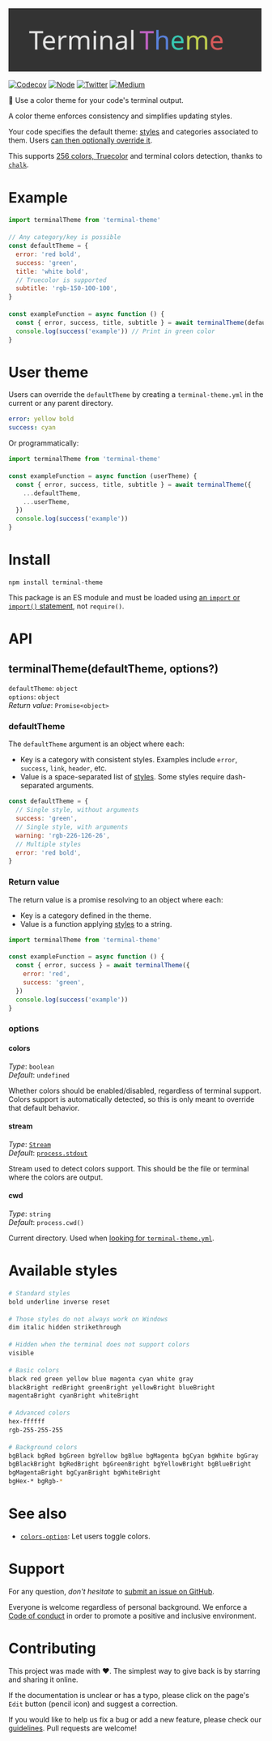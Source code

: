 <img src="https://raw.githubusercontent.com/ehmicky/design/main/terminal-theme/terminal-theme.svg?sanitize=true" width="500"/>

[![Codecov](https://img.shields.io/codecov/c/github/ehmicky/terminal-theme.svg?label=tested&logo=codecov)](https://codecov.io/gh/ehmicky/terminal-theme)
[![Node](https://img.shields.io/node/v/terminal-theme.svg?logo=node.js)](https://www.npmjs.com/package/terminal-theme)
[![Twitter](https://img.shields.io/badge/%E2%80%8B-twitter-brightgreen.svg?logo=twitter)](https://twitter.com/intent/follow?screen_name=ehmicky)
[![Medium](https://img.shields.io/badge/%E2%80%8B-medium-brightgreen.svg?logo=medium)](https://medium.com/@ehmicky)

🎨 Use a color theme for your code's terminal output.

A color theme enforces consistency and simplifies updating styles.

Your code specifies the default theme: [styles](#available-styles) and
categories associated to them. Users
[can then optionally override it](#user-theme).

This supports [256 colors, Truecolor](#available-styles) and terminal colors
detection, thanks to [`chalk`](https://github.com/chalk/chalk).

# Example

```js
import terminalTheme from 'terminal-theme'

// Any category/key is possible
const defaultTheme = {
  error: 'red bold',
  success: 'green',
  title: 'white bold',
  // Truecolor is supported
  subtitle: 'rgb-150-100-100',
}

const exampleFunction = async function () {
  const { error, success, title, subtitle } = await terminalTheme(defaultTheme)
  console.log(success('example')) // Print in green color
}
```

# User theme

Users can override the `defaultTheme` by creating a `terminal-theme.yml` in the
current or any parent directory.

```yml
error: yellow bold
success: cyan
```

Or programmatically:

```js
import terminalTheme from 'terminal-theme'

const exampleFunction = async function (userTheme) {
  const { error, success, title, subtitle } = await terminalTheme({
    ...defaultTheme,
    ...userTheme,
  })
  console.log(success('example'))
}
```

# Install

```
npm install terminal-theme
```

This package is an ES module and must be loaded using
[an `import` or `import()` statement](https://gist.github.com/sindresorhus/a39789f98801d908bbc7ff3ecc99d99c),
not `require()`.

# API

## terminalTheme(defaultTheme, options?)

`defaultTheme`: `object`\
`options`: `object`\
_Return value_: `Promise<object>`

### defaultTheme

The `defaultTheme` argument is an object where each:

- Key is a category with consistent styles. Examples include `error`, `success`,
  `link`, `header`, etc.
- Value is a space-separated list of [styles](#available-styles). Some styles
  require dash-separated arguments.

```js
const defaultTheme = {
  // Single style, without arguments
  success: 'green',
  // Single style, with arguments
  warning: 'rgb-226-126-26',
  // Multiple styles
  error: 'red bold',
}
```

### Return value

The return value is a promise resolving to an object where each:

- Key is a category defined in the theme.
- Value is a function applying [styles](#available-styles) to a string.

```js
import terminalTheme from 'terminal-theme'

const exampleFunction = async function () {
  const { error, success } = await terminalTheme({
    error: 'red',
    success: 'green',
  })
  console.log(success('example'))
}
```

### options

#### colors

_Type_: `boolean`\
_Default_: `undefined`

Whether colors should be enabled/disabled, regardless of terminal support.
Colors support is automatically detected, so this is only meant to override that
default behavior.

#### stream

_Type_:
[`Stream`](https://nodejs.org/api/stream.html#stream_class_stream_writable)\
_Default_: [`process.stdout`](https://nodejs.org/api/process.html#process_process_stdout)

Stream used to detect colors support. This should be the file or terminal where
the colors are output.

#### cwd

_Type_: `string`\
_Default_: `process.cwd()`

Current directory. Used when [looking for `terminal-theme.yml`](#user-theme).

# Available styles

```sh
# Standard styles
bold underline inverse reset

# Those styles do not always work on Windows
dim italic hidden strikethrough

# Hidden when the terminal does not support colors
visible

# Basic colors
black red green yellow blue magenta cyan white gray
blackBright redBright greenBright yellowBright blueBright
magentaBright cyanBright whiteBright

# Advanced colors
hex-ffffff
rgb-255-255-255

# Background colors
bgBlack bgRed bgGreen bgYellow bgBlue bgMagenta bgCyan bgWhite bgGray
bgBlackBright bgRedBright bgGreenBright bgYellowBright bgBlueBright
bgMagentaBright bgCyanBright bgWhiteBright
bgHex-* bgRgb-*
```

# See also

- [`colors-option`](https://github.com/ehmicky/colors-option): Let users toggle
  colors.

# Support

For any question, _don't hesitate_ to [submit an issue on GitHub](../../issues).

Everyone is welcome regardless of personal background. We enforce a
[Code of conduct](CODE_OF_CONDUCT.md) in order to promote a positive and
inclusive environment.

# Contributing

This project was made with ❤️. The simplest way to give back is by starring and
sharing it online.

If the documentation is unclear or has a typo, please click on the page's `Edit`
button (pencil icon) and suggest a correction.

If you would like to help us fix a bug or add a new feature, please check our
[guidelines](CONTRIBUTING.md). Pull requests are welcome!

<!-- Thanks go to our wonderful contributors: -->

<!-- ALL-CONTRIBUTORS-LIST:START -->
<!-- prettier-ignore-start -->
<!-- markdownlint-disable -->
<!--
<table>
  <tr>
    <td align="center"><a href="https://twitter.com/ehmicky"><img src="https://avatars2.githubusercontent.com/u/8136211?v=4?s=100" width="100px;" alt=""/><br /><sub><b>ehmicky</b></sub></a><br /><a href="https://github.com/ehmicky/terminal-theme/commits?author=ehmicky" title="Code">💻</a> <a href="#design-ehmicky" title="Design">🎨</a> <a href="#ideas-ehmicky" title="Ideas, Planning, & Feedback">🤔</a> <a href="https://github.com/ehmicky/terminal-theme/commits?author=ehmicky" title="Documentation">📖</a></td>
  </tr>
</table>

-->
<!-- markdownlint-restore -->
<!-- prettier-ignore-end -->

<!-- ALL-CONTRIBUTORS-LIST:END -->
